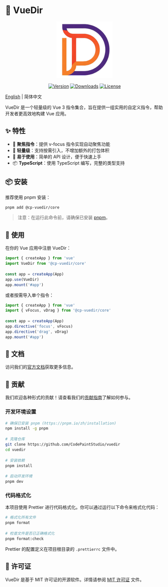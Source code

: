 # 📡 VueDir

<p align="center">
  <img width="180" src="./docs/public/logo.jpg" alt="VueDir logo">
</p>

<p align="center">
  <a href="https://www.npmjs.com/package/@cp-vuedir/core"><img src="https://img.shields.io/npm/v/@cp-vuedir/core.svg" alt="Version"></a>
  <a href="https://www.npmjs.com/package/@cp-vuedir/core"><img src="https://img.shields.io/npm/dm/@cp-vuedir/core.svg" alt="Downloads"></a>
  <a href="https://github.com/CodePaintStudio/vuedir/blob/main/LICENSE"><img src="https://img.shields.io/npm/l/@cp-vuedir/core.svg" alt="License"></a>
</p>

[English](./README.md) | 简体中文

VueDir 是一个轻量级的 Vue 3 指令集合，旨在提供一组实用的自定义指令，帮助开发者更高效地构建 Vue 应用。

## ✨ 特性

- 🎯 **聚焦指令**：提供 v-focus 指令实现自动聚焦功能
- 🎨 **轻量级**：支持按需引入，不增加额外的打包体积
- 🔧 **易于使用**：简单的 API 设计，便于快速上手
- 📦 **TypeScript**：使用 TypeScript 编写，完整的类型支持

## 📦 安装

推荐使用 pnpm 安装：

```bash
pnpm add @cp-vuedir/core
```

> 注意：在运行此命令前，请确保已安装 [pnpm](https://pnpm.io/zh/installation)。

## 🚀 使用

在你的 Vue 应用中注册 VueDir：

```ts
import { createApp } from 'vue'
import VueDir from '@cp-vuedir/core'

const app = createApp(App)
app.use(VueDir)
app.mount('#app')
```

或者按需导入单个指令：

```ts
import { createApp } from 'vue'
import { vFocus, vDrag } from '@cp-vuedir/core'

const app = createApp(App)
app.directive('focus', vFocus)
app.directive('drag', vDrag)
app.mount('#app')
```

## 📖 文档

访问我们的[官方文档](https://vuedir.feashow.cn/)获取更多信息。

## 🤝 贡献

我们欢迎各种形式的贡献！请查看我们的[贡献指南](./CONTRIBUTING.md)了解如何参与。

### 开发环境设置

```bash
# 确保已安装 pnpm (https://pnpm.io/zh/installation)
npm install -g pnpm

# 克隆仓库
git clone https://github.com/CodePaintStudio/vuedir
cd vuedir

# 安装依赖
pnpm install

# 启动开发环境
pnpm dev
```

### 代码格式化

本项目使用 Prettier 进行代码格式化。你可以通过运行以下命令来格式化代码：

```bash
# 格式化所有文件
pnpm format

# 检查文件是否已正确格式化
pnpm format:check
```

Prettier 的配置定义在项目根目录的 `.prettierrc` 文件中。

## 📄 许可证

VueDir 是基于 MIT 许可证的开源软件。详情请参阅 [MIT 许可证](https://github.com/CodePaintStudio/codepaint/blob/main/LICENSE) 文件。
